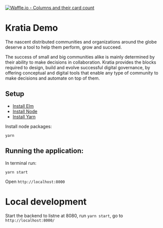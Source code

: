 [![Waffle.io - Columns and their card count](https://badge.waffle.io/lambdaone-io/kratia-centralized.svg?columns=all)](https://waffle.io/lambdaone-io/kratia-centralized)

# Kratia Demo 

The nascent distributed communities and organizations around the globe deserve a tool to help them perform, grow and succeed. 

The success of small and big communities alike is mainly determined by their ability to make decisions in collaboration. Kratia provides the blocks required to design, build and evolve successful digital governance, by offering conceptual and digital tools that enable any type of community to make decisions and automate on top of them.

## Setup

- [Install Elm](http://elm-lang.org/install)
- [Install Node](https://nodejs.org/en/download/)
- [Install Yarn](https://yarnpkg.com/)

Install node packages:

```
yarn
```

## Running the application:

In terminal run:

```
yarn start
```

Open `http://localhost:8000`

# Local development

Start the backend to listne at 8080, run `yarn start`, go to ` http://localhost:8000/`
